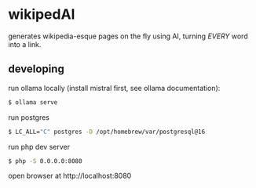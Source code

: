 # wikipedAI

generates wikipedia-esque pages on the fly using AI, turning *EVERY* word into a link.

## developing
run ollama locally (install mistral first, see ollama documentation):
```sh
$ ollama serve
```

run postgres
```sh
$ LC_ALL="C" postgres -D /opt/homebrew/var/postgresql@16
```

run php dev server
```sh
$ php -S 0.0.0.0:8080
```

open browser at http://localhost:8080

